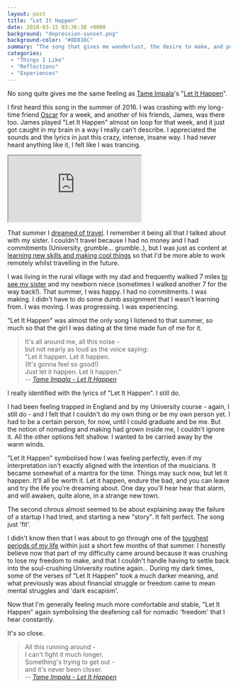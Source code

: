 ```yaml
---
layout: post
title: "Let It Happen"
date: 2018-03-15 03:36:38 +0000
background: "depression-sunset.png"
background-color: "#8D816C"
summary: "The song that gives me wanderlust, the desire to make, and potent optimism about the future."
categories:
 - "Things I Like"
 - "Reflections"
 - "Experiences"
---
```


No song quite gives me the same feeling as [Tame Impala](https://en.wikipedia.org/wiki/Tame_Impala)'s "[Let It Happen](https://en.wikipedia.org/wiki/Let_It_Happen_(song))".

I first heard this song in the summer of 2016. I was crashing with my long-time friend [Oscar](https://www.facebook.com/oscarpageart) for a week, and another of his friends, James, was there too. James played "Let It Happen" almost on loop for that week, and it just got caught in my brain in a way I really can't describe. I appreciated the sounds and the lyrics in just this crazy, intense, insane way. I had never heard anything like it, I felt like I was trancing. 

<div class="youtube">
    <iframe src="https://www.youtube.com/embed/pFptt7Cargc" allowfullscreen></iframe>
</div>

That summer I [dreamed of travel](/changed-times/). I remember it being all that I talked about with my sister. I couldn't travel because I had no money and I had commitments (University, grumble... grumble..), but I was just as content at [learning new skills and making cool things](/blog-hacking/) so that I'd be more able to work remotely whilst travelling in the future.

I was living in the rural village with my dad and frequently walked 7 miles [to see my sister](/connected-minds/) and my newborn niece (sometimes I walked another 7 for the way back!). That summer, I was happy. I had no commitments. I was making. I didn't have to do some dumb assignment that I wasn't learning from. I was moving. I was progressing. I was experiencing. 

"Let It Happen" was almost the only song I listened to that summer, so much so that the girl I was dating at the time made fun of me for it.

> It's all around me, all this noise -<br />
> but not nearly as loud as the voice saying: <br />
> "Let it happen. Let it happen. <br />
> (It's gonna feel so good!) <br />
> Just let it happen. Let it happen." <br />
> -- <cite>[Tame Impala - Let It Happen](https://www.youtube.com/watch?v=pFptt7Cargc)</cite>

I really identified with the lyrics of "Let It Happen". I still do.

I had been feeling trapped in England and by my University course - again, I still do - and I felt that I couldn't do my own thing or be my own person yet. I had to be a certain person, for now, until I could graduate and be me. But the notion of nomading and making had grown inside me, I couldn't ignore it. All the other options felt shallow. I wanted to be carried away by the warm winds.

"Let It Happen" symbolised how I was feeling perfectly, even if my interpretation isn't exactly aligned with the intention of the musicians. It became somewhat of a mantra for the time. Things may suck now, but let it happen. It'll all be worth it. Let it happen, endure the bad, and you can leave and try the life you're dreaming about. One day you'll hear hear that alarm, and will awaken, quite alone, in a strange new town.

The second chrous almost seemed to be about explaining away the failure of a startup I had tried, and starting a new "story". It felt perfect. The song just 'fit'.

I didn't know then that I was about to go through one of the [toughest periods of my life](/the-grip-of-depression/) within just a short few months of that summer. I honestly believe now that part of my difficulty came around because it was crushing to lose my freedom to make, and that I couldn't handle having to settle back into the soul-crushing University routine again... During my dark times, some of the verses of "Let It Happen" took a much darker meaning, and what previously was about financial struggle or freedom came to mean mental struggles and 'dark escapism'.

Now that I'm generally feeling much more comfortable and stable, "Let It Happen" again symbolising the deafening call for nomadic 'freedom' that I hear constantly.

It's so close. 

> All this running around -<br />
> I can't fight it much longer. <br />
> Something's trying to get out -<br />
> and it's never been closer. <br/>
> -- <cite>[Tame Impala - Let It Happen](https://www.youtube.com/watch?v=pFptt7Cargc)</cite>